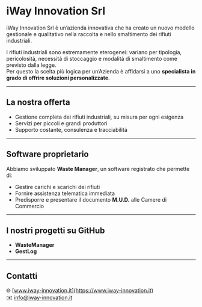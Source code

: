 # iWay Innovation Srl

iWay Innovation Srl è un’azienda innovativa che ha creato un nuovo modello gestionale e qualitativo nella raccolta e nello smaltimento dei rifiuti industriali.

I rifiuti industriali sono estremamente eterogenei: variano per tipologia, pericolosità, necessità di stoccaggio e modalità di smaltimento come previsto dalla legge.  
Per questo la scelta più logica per un’Azienda è affidarsi a uno **specialista in grado di offrire soluzioni personalizzate**.

---

## La nostra offerta
- Gestione completa dei rifiuti industriali, su misura per ogni esigenza  
- Servizi per piccoli e grandi produttori  
- Supporto costante, consulenza e tracciabilità  

---

## Software proprietario
Abbiamo sviluppato **Waste Manager**, un software registrato che permette di:
- Gestire carichi e scarichi dei rifiuti  
- Fornire assistenza telematica immediata  
- Predisporre e presentare il documento **M.U.D.** alle Camere di Commercio  

---

## I nostri progetti su GitHub
- **WasteManager**  
- **GestLog**

---

## Contatti
🌐 [www.iway-innovation.it](https://www.iway-innovation.it)  
✉️ info@iway-innovation.it
